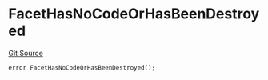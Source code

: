 # FacetHasNoCodeOrHasBeenDestroyed
[Git Source](https://github.com/thrackle-io/rules-engine/blob/459b520a7107e726ba8e04fbad518d00575c4ce1/src/client/token/handler/diamond/HandlerDiamond.sol)


```solidity
error FacetHasNoCodeOrHasBeenDestroyed();
```

